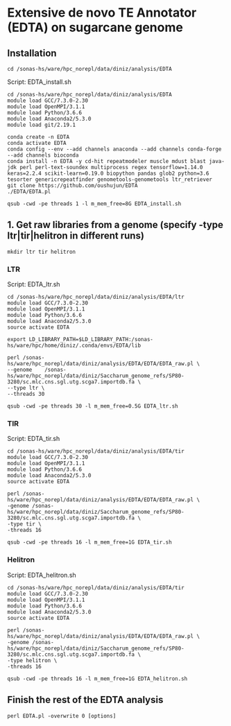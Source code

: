 # Extensive de novo TE Annotator (EDTA) on sugarcane genome

## Installation
```
cd /sonas-hs/ware/hpc_norepl/data/diniz/analysis/EDTA
```

Script: EDTA_install.sh
```
cd /sonas-hs/ware/hpc_norepl/data/diniz/analysis/EDTA
module load GCC/7.3.0-2.30
module load OpenMPI/3.1.1
module load Python/3.6.6
module load Anaconda2/5.3.0
module load git/2.19.1

conda create -n EDTA
conda activate EDTA
conda config --env --add channels anaconda --add channels conda-forge --add channels bioconda
conda install -n EDTA -y cd-hit repeatmodeler muscle mdust blast java-jdk perl perl-text-soundex multiprocess regex tensorflow=1.14.0 keras=2.2.4 scikit-learn=0.19.0 biopython pandas glob2 python=3.6 tesorter genericrepeatfinder genometools-genometools ltr_retriever
git clone https://github.com/oushujun/EDTA
./EDTA/EDTA.pl
```

```
qsub -cwd -pe threads 1 -l m_mem_free=8G EDTA_install.sh 
```

## 1. Get raw libraries from a genome (specify -type ltr|tir|helitron in different runs)

```
mkdir ltr tir helitron
```

### LTR
Script: EDTA_ltr.sh
```
cd /sonas-hs/ware/hpc_norepl/data/diniz/analysis/EDTA/ltr
module load GCC/7.3.0-2.30
module load OpenMPI/3.1.1
module load Python/3.6.6
module load Anaconda2/5.3.0
source activate EDTA

export LD_LIBRARY_PATH=$LD_LIBRARY_PATH:/sonas-hs/ware/hpc/home/diniz/.conda/envs/EDTA/lib

perl /sonas-hs/ware/hpc_norepl/data/diniz/analysis/EDTA/EDTA/EDTA_raw.pl \
--genome	/sonas-hs/ware/hpc_norepl/data/diniz/Saccharum_genome_refs/SP80-3280/sc.mlc.cns.sgl.utg.scga7.importdb.fa \
--type ltr \
--threads 30
```
```
qsub -cwd -pe threads 30 -l m_mem_free=0.5G EDTA_ltr.sh
```

### TIR
Script: EDTA_tir.sh
```
cd /sonas-hs/ware/hpc_norepl/data/diniz/analysis/EDTA/tir
module load GCC/7.3.0-2.30
module load OpenMPI/3.1.1
module load Python/3.6.6
module load Anaconda2/5.3.0
source activate EDTA

perl /sonas-hs/ware/hpc_norepl/data/diniz/analysis/EDTA/EDTA/EDTA_raw.pl \
-genome	/sonas-hs/ware/hpc_norepl/data/diniz/Saccharum_genome_refs/SP80-3280/sc.mlc.cns.sgl.utg.scga7.importdb.fa \
-type tir \
-threads 16
```
```
qsub -cwd -pe threads 16 -l m_mem_free=1G EDTA_tir.sh
```

### Helitron
Script: EDTA_helitron.sh
```
cd /sonas-hs/ware/hpc_norepl/data/diniz/analysis/EDTA/tir
module load GCC/7.3.0-2.30
module load OpenMPI/3.1.1
module load Python/3.6.6
module load Anaconda2/5.3.0
source activate EDTA

perl /sonas-hs/ware/hpc_norepl/data/diniz/analysis/EDTA/EDTA/EDTA_raw.pl \
-genome	/sonas-hs/ware/hpc_norepl/data/diniz/Saccharum_genome_refs/SP80-3280/sc.mlc.cns.sgl.utg.scga7.importdb.fa \
-type helitron \
-threads 16
```
```
qsub -cwd -pe threads 16 -l m_mem_free=1G EDTA_helitron.sh
```

## Finish the rest of the EDTA analysis

```
perl EDTA.pl -overwrite 0 [options]
```
